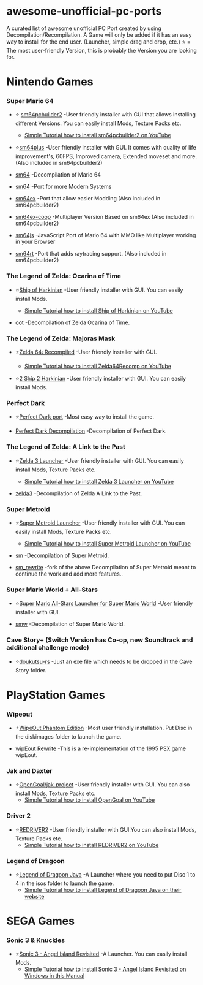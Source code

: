 # awesome-unofficial-pc-ports
A curated list of awesome unofficial PC Port created by using Decompilation/Recompilation.
A Game will only be added if it has an easy way to install for the end user. (Launcher, simple drag and drop, etc.)
⭐ = The most user-friendly Version, this is probably the Version you are looking for.

# Nintendo Games
### Super Mario 64
- ⭐ [sm64pcbuilder2](https://sm64pc.info/sm64pcbuilder2/) -User friendly installer with GUI that allows installing different Versions. You can easily install Mods, Texture Packs etc.
  - [Simple Tutorial how to install sm64pcbuilder2 on YouTube](https://youtu.be/vwmkMjYFO-k)

- ⭐[sm64plus](https://github.com/MorsGames/sm64plus)  -User friendly installer with GUI.
It comes with quality of life improvement's, 60FPS, Improved camera, Extended moveset and more. (Also included in sm64pcbuilder2)

- [sm64](https://github.com/n64decomp/sm64) -Decompilation of Mario 64

- [sm64](https://github.com/sm64-port/sm64) -Port for more Modern Systems

- [sm64ex](https://github.com/sm64pc/sm64ex) -Port that allow easier Modding (Also included in sm64pcbuilder2)

- [sm64ex-coop](https://github.com/djoslin0/sm64ex-coop) -Multiplayer Version Based on sm64ex (Also included in sm64pcbuilder2)

- [sm64js](https://vanilla.sm64js.com/) -JavaScript Port of Mario 64 with MMO like Multiplayer working in your Browser

- [sm64rt](https://github.com/DarioSamo/sm64rt) -Port that adds raytracing support. (Also included in sm64pcbuilder2)

### The Legend of Zelda: Ocarina of Time 
- ⭐[Ship of Harkinian](https://github.com/HarbourMasters/Shipwright) -User friendly installer with GUI.
You can easily install Mods.
  - [Simple Tutorial how to install Ship of Harkinian on YouTube](https://youtu.be/IK4RzYLuFZM)

- [oot](https://github.com/zeldaret/oot) -Decompilation of Zelda Ocarina of Time.

### The Legend of Zelda: Majoras Mask
- ⭐[Zelda 64: Recompiled](https://github.com/Mr-Wiseguy/Zelda64Recomp) -User friendly installer with GUI.
     - [Simple Tutorial how to install Zelda64Recomp on YouTube](https://youtu.be/v255FoLaoNY?si=BZ9t0HA1pRV_i-Q9)

- ⭐[2 Ship 2 Harkinian](https://github.com/HarbourMasters/2ship2harkinian)  -User friendly installer with GUI.
You can easily install Mods.

### Perfect Dark
- ⭐[Perfect Dark port](https://github.com/fgsfdsfgs/perfect_dark) -Most easy way to install the game.

- [Perfect Dark Decompilation](https://github.com/n64decomp/perfect_dark) -Decompilation of Perfect Dark.

### The Legend of Zelda: A Link to the Past
- ⭐[Zelda 3 Launcher](https://github.com/RadzPrower/Zelda-3-Launcher) -User friendly installer with GUI. You can easily install Mods, Texture Packs etc.
  - [Simple Tutorial how to install Zelda 3 Launcher on YouTube](https://youtu.be/fGNLr0cGBP4)

- [zelda3](https://github.com/snesrev/zelda3) -Decompilation of Zelda A Link to the Past.

### Super Metroid
- ⭐[Super Metroid Launcher](https://github.com/RadzPrower/Super-Metroid-Launcher) -User friendly installer with GUI. You can easily install Mods, Texture Packs etc.
  - [Simple Tutorial how to install Super Metroid Launcher on YouTube](https://youtu.be/BuXtK7_aQio)

- [sm](https://github.com/snesrev/sm) -Decompilation of Super Metroid.
- [sm_rewrite](https://github.com/enderandrew/sm_rewrite) -fork of the above Decompilation of Super Metroid meant to continue the work and add more features..

### Super Mario World + All-Stars
- ⭐[Super Mario All-Stars Launcher for Super Mario World](https://github.com/qurious-pixel/SMAS_Launcher) -User friendly installer with GUI.

- [smw](https://github.com/snesrev/smw) -Decompilation of Super Mario World.

### Cave Story+ (Switch Version has Co-op, new Soundtrack and additional challenge mode)
- ⭐[doukutsu-rs](https://github.com/doukutsu-rs/doukutsu-rs) -Just an exe file which needs to be dropped in the Cave Story folder.

# PlayStation Games

### Wipeout

- ⭐[WipeOut Phantom Edition](https://github.com/wipeout-phantom-edition/wipeout-phantom-edition) -Most user friendly installation. Put Disc in the diskimages folder to launch the game.

- [wipEout Rewrite](https://github.com/phoboslab/wipeout-rewrite?tab=readme-ov-file) -This is a re-implementation of the 1995 PSX game wipEout.

### Jak and Daxter

- ⭐[OpenGoal/jak-project](https://github.com/open-goal/jak-project) -User friendly installer with GUI. You can also install Mods, Texture Packs etc.
  - [Simple Tutorial how to install OpenGoal on YouTube](https://youtu.be/vwmkMjYFO-k)

### Driver 2
- ⭐[REDRIVER2](https://github.com/OpenDriver2/REDRIVER2) -User friendly installer with GUI.You can also install Mods, Texture Packs etc.
  - [Simple Tutorial how to install REDRIVER2 on YouTube](https://youtu.be/XHAnxbYO3bw)

### Legend of Dragoon
- ⭐[Legend of Dragoon Java](https://github.com/Legend-of-Dragoon-Modding/Legend-of-Dragoon-Java) -A Launcher where you need to put Disc 1 to 4 in the isos folder to launch the game.
  - [Simple Tutorial how to install Legend of Dragoon Java on their website](https://legendofdragoon.org/guides/setup-severed-chains/)
 
# SEGA Games
### Sonic 3 & Knuckles
- ⭐[Sonic 3 - Angel Island Revisited](https://github.com/Eukaryot/sonic3air) -A Launcher. You can easily install Mods.
  - [Simple Tutorial how to install Sonic 3 - Angel Island Revisited on Windows in this Manual](https://sonic3air.org/Manual.pdf)
